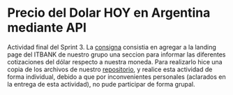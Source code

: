# Precio del Dolar HOY en Argentina mediante API

Actividad final del Sprint 3. 
La [consigna](consigna-final-sprint-3.pdf) consistia en agregar a la landing page del ITBANK de nuestro grupo una seccion para informar las diferentes cotizaciones del dólar respecto a nuestra moneda. Para realizarlo hice una copia de los archivos de nuestro [repositorio](https://github.com/LucaFernandez1/HomeBanking), y realice esta actividad de forma individual, debido a que por inconvenientes personales (aclarados en la entrega de esta actividad), no pude participar de forma grupal.

